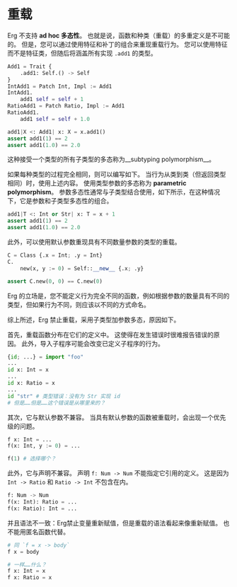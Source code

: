 # 重载

Erg 不支持 __ad hoc 多态性__。 也就是说，函数和种类（重载）的多重定义是不可能的。 但是，您可以通过使用特征和补丁的组合来重现重载行为。
您可以使用特征而不是特征类，但随后将涵盖所有实现 `.add1` 的类型。

```python
Add1 = Trait {
    .add1: Self.() -> Self
}
IntAdd1 = Patch Int, Impl := Add1
IntAdd1.
    add1 self = self + 1
RatioAdd1 = Patch Ratio, Impl := Add1
RatioAdd1.
    add1 self = self + 1.0

add1|X <: Add1| x: X = x.add1()
assert add1(1) == 2
assert add1(1.0) == 2.0
```

这种接受一个类型的所有子类型的多态称为__subtyping polymorphism__。

如果每种类型的过程完全相同，则可以编写如下。 当行为从类到类（但返回类型相同）时，使用上述内容。
使用类型参数的多态称为 __parametric polymorphism__。 参数多态性通常与子类型结合使用，如下所示，在这种情况下，它是参数和子类型多态性的组合。

```python
add1|T <: Int or Str| x: T = x + 1
assert add1(1) == 2
assert add1(1.0) == 2.0
```

此外，可以使用默认参数重现具有不同数量参数的类型的重载。

```python
C = Class {.x = Int; .y = Int}
C.
    new(x, y := 0) = Self::__new__ {.x; .y}

assert C.new(0, 0) == C.new(0)
```

Erg 的立场是，您不能定义行为完全不同的函数，例如根据参数的数量具有不同的类型，但如果行为不同，则应该以不同的方式命名。

综上所述，Erg 禁止重载，采用子类型加参数多态，原因如下。

首先，重载函数分布在它们的定义中。 这使得在发生错误时很难报告错误的原因。
此外，导入子程序可能会改变已定义子程序的行为。

```python
{id; ...} = import "foo"
...
id x: Int = x
...
id x: Ratio = x
...
id "str" # 类型错误：没有为 Str 实现 id
# 但是……但是……这个错误是从哪里来的？
```

其次，它与默认参数不兼容。 当具有默认参数的函数被重载时，会出现一个优先级的问题。

```python
f x: Int = ...
f(x: Int, y := 0) = ...

f(1) # 选择哪个？
```

此外，它与声明不兼容。
声明 `f: Num -> Num` 不能指定它引用的定义。 这是因为 `Int -> Ratio` 和 `Ratio -> Int` 不包含在内。

```python
f: Num -> Num
f(x: Int): Ratio = ...
f(x: Ratio): Int = ...
```

并且语法不一致：Erg禁止变量重新赋值，但是重载的语法看起来像重新赋值。
也不能用匿名函数代替。

```python
# 同 `f = x -> body`
f x = body

# 一样……什么？
f x: Int = x
f x: Ratio = x
```

